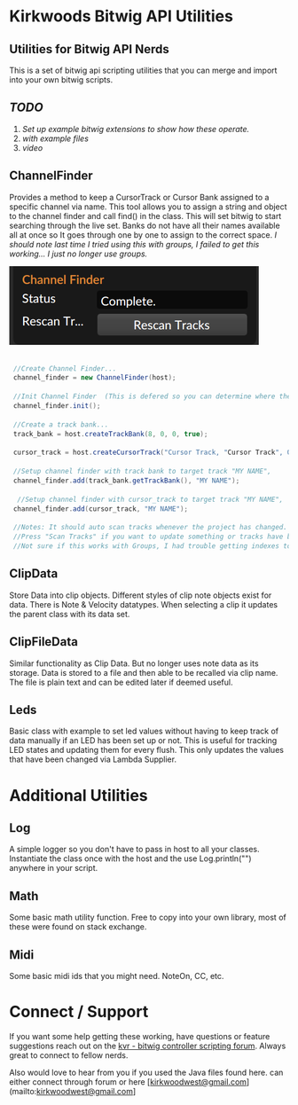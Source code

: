 # Kirkwoods Bitwig API Utilities
## Utilities for Bitwig API Nerds 

This is a set of bitwig api scripting utilities that you can merge and import into your own bitwig scripts. 

## *TODO* 
1. *Set up example bitwig extensions to show how these operate.*
1. *with example files*
1. *video*

## ChannelFinder
Provides a method to keep a CursorTrack or Cursor Bank assigned to a specific channel via name. This tool allows you to assign a string and object to the channel finder and call find() in the class. This will set bitwig to start searching through the live set. Banks do not have all their names available all at once so It goes through one by one to assign to the correct space. *I should note last time I tried using this with groups, I failed to get this working... I just no longer use groups.*

![Image Of Channel Finder Settings](https://github.com/kirkwoodwest/Bitwig-API-Utils/blob/master/documentation/channel_finder.png)

```Java

 //Create Channel Finder...
 channel_finder = new ChannelFinder(host);
 
 //Init Channel Finder  (This is defered so you can determine where the settings appear in your Controller Script.
 channel_finder.init();
 
 //Create a track bank...
 track_bank = host.createTrackBank(8, 0, 0, true);
 
 cursor_track = host.createCursorTrack("Cursor Track, "Cursor Track", 0, 0, false);
    
 //Setup channel finder with track bank to target track "MY NAME", 
 channel_finder.add(track_bank.getTrackBank(), "MY NAME");
 
  //Setup channel finder with cursor_track to target track "MY NAME", 
 channel_finder.add(cursor_track, "MY NAME");
 
 //Notes: It should auto scan tracks whenever the project has changed.
 //Press "Scan Tracks" if you want to update something or tracks have been moved in the set.
 //Not sure if this works with Groups, I had trouble getting indexes to line up.

```

## ClipData
Store Data into clip objects. Different styles of clip note objects exist for data. There is Note & Velocity datatypes. When selecting a clip it updates the parent class with its data set.

## ClipFileData
Similar functionality as Clip Data. But no longer uses note data as its storage. Data is stored to a file and then able to be recalled via clip name. The file is plain text and can be edited later if deemed useful.

## Leds
Basic class with example to set led values without having to keep track of data manually if an LED has been set up or not. This is useful for tracking LED states and updating them for every flush. This only updates the values that have been changed via Lambda Supplier.

# Additional Utilities
## Log
A simple logger so you don't have to pass in host to all your classes. Instantiate the class once with the host and the use Log.println("") anywhere in your script.

## Math
Some basic math utility function. Free to copy into your own library, most of these were found on stack exchange.

## Midi
Some basic midi ids that you might need. NoteOn, CC, etc.

# Connect / Support
If you want some help getting these working, have questions or feature suggestions reach out on the [kvr - bitwig controller scripting forum]( https://www.kvraudio.com/forum/viewforum.php?f=268). Always great to connect to fellow nerds. 

Also would love to hear from you if you used the Java files found here. can either connect through forum or here [kirkwoodwest@gmail.com](mailto:kirkwoodwest@gmail.com]

